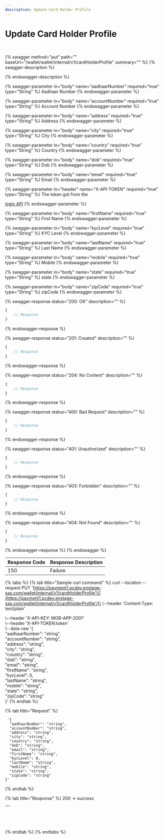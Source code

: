 ```yaml
---
description: Update Card Holder Profile
---
```


# Update Card Holder Profile

​

{% swagger method="put" path="" baseUrl="<domain>/wallet/wallet/internal/v1/cardHolderProfile" summary="" %}
{% swagger-description %}

{% endswagger-description %}

{% swagger-parameter in="body" name="aadhaarNumber" required="true" type="String" %}
​Aadhaar Number
{% endswagger-parameter %}

{% swagger-parameter in="body" name="accountNumber" required="true" type="String" %}
​Account Number
{% endswagger-parameter %}

{% swagger-parameter in="body" name="address" required="true" type="String" %}
Address
{% endswagger-parameter %}

{% swagger-parameter in="body" name="city" required="true" type="String" %}
City
{% endswagger-parameter %}

{% swagger-parameter in="body" name="country" required="true" type="String" %}
​Country
{% endswagger-parameter %}

{% swagger-parameter in="body" name="dob" required="true" type="String" %}
Dob
{% endswagger-parameter %}

{% swagger-parameter in="body" name="email" required="true" type="String" %}
​Email
{% endswagger-parameter %}

{% swagger-parameter in="header" name="X-API-TOKEN" required="true" type="String" %}
The token got from the

[login API](https://teams.microsoft.com/o/p6zvZh1r7XYNx0PmyEsS/s/CwdILEPBOX4lLKCKMZGB/\~/changes/1N4jHPuBZcVMjqkduW8F/bankezy/bankezy/bankezy-features/wallet/wallet-issuance/customer-on-boarding/api-reference/authentication-and-authorization/login-api)
{% endswagger-parameter %}

{% swagger-parameter in="body" name="firstName" required="true" type="String" %}
First Name
{% endswagger-parameter %}

{% swagger-parameter in="body" name="kycLevel" required="true" type="String" %}
​KYC Level
{% endswagger-parameter %}

{% swagger-parameter in="body" name="lastName" required="true" type="String" %}
Last Name
{% endswagger-parameter %}

{% swagger-parameter in="body" name="mobile" required="true" type="String" %}
​Mobile
{% endswagger-parameter %}

{% swagger-parameter in="body" name="state" required="true" type="String" %}
state
{% endswagger-parameter %}

{% swagger-parameter in="body" name="zipCode" required="true" type="String" %}
​zipCode
{% endswagger-parameter %}

{% swagger-response status="200: OK" description="" %}
```javascript
{
    // Response
}
```
{% endswagger-response %}

{% swagger-response status="201: Created" description="" %}
```javascript
{
    // Response
}
```
{% endswagger-response %}

{% swagger-response status="204: No Content" description="" %}
```javascript
{
    // Response
}
```
{% endswagger-response %}

{% swagger-response status="400: Bad Request" description="" %}
```javascript
{
    // Response
}
```
{% endswagger-response %}

{% swagger-response status="401: Unauthorized" description="" %}
```javascript
{
    // Response
}
```
{% endswagger-response %}

{% swagger-response status="403: Forbidden" description="" %}
```javascript
{
    // Response
}
```
{% endswagger-response %}

{% swagger-response status="404: Not Found" description="" %}
```javascript
{
    // Response
}
```
{% endswagger-response %}
{% endswagger %}

| Response Code | Response Description |
| ------------- | -------------------- |
| 150           | Failure              |

{% tabs %}
{% tab title="Sample curl command" %}
curl --location --request PUT '[https://payment1.pcdev.enstage-sas.com/wallet/internal/v1/cardHolderProfile'\\](https://payment1.pcdev.enstage-sas.com/wallet/internal/v1/cardHolderProfile'/)\
\\--header 'Content-Type: text/plain'

\\--header 'X-API-KEY: MOB-APP-2001'\
\\--header 'X-API-TOKEN:token'\
\\--data-raw '{\
"aadhaarNumber": "string",\
"accountNumber": "string",\
"address": "string",\
"city": "string",\
"country": "string",\
"dob": "string",\
"email": "string",\
"firstName": "string",\
"kycLevel": 0,\
"lastName": "string",\
"mobile": "string",\
"state": "string",\
"zipCode": "string"\
}'
{% endtab %}

{% tab title="Request" %}
```
 '{
  "aadhaarNumber": "string",
  "accountNumber": "string",
  "address": "string",
  "city": "string",
  "country": "string",
  "dob": "string",
  "email": "string",
  "firstName": "string",
  "kycLevel": 0,
  "lastName": "string",
  "mobile": "string",
  "state": "string",
  "zipCode": "string"
}'
```
{% endtab %}

{% tab title="Response" %}
200 -> success

| <p><br></p> |
| ----------- |
{% endtab %}
{% endtabs %}
